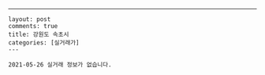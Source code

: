 ---
    layout: post
    comments: true
    title: 강원도 속초시
    categories: [실거래가]
    ---

    2021-05-26 실거래 정보가 없습니다.

    